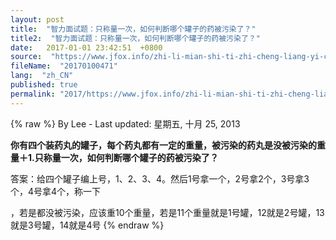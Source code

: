 ```yaml
---
layout: post
title:  "智力面试题：只称量一次，如何判断哪个罐子的药被污染了？"
title2:  "智力面试题：只称量一次，如何判断哪个罐子的药被污染了？"
date:   2017-01-01 23:42:51  +0800
source:  "https://www.jfox.info/zhi-li-mian-shi-ti-zhi-cheng-liang-yi-ci-ru-he-pan-duan-na-ge-guan-zi-de-yao-bei-wu-ran-le.html"
fileName:  "20170100471"
lang:  "zh_CN"
published: true
permalink: "2017/https://www.jfox.info/zhi-li-mian-shi-ti-zhi-cheng-liang-yi-ci-ru-he-pan-duan-na-ge-guan-zi-de-yao-bei-wu-ran-le.html"
---
```

{% raw %}
By Lee - Last updated: 星期五, 十月 25, 2013

**你有四个装药丸的罐子，每个药丸都有一定的重量，被污染的药丸是没被污染的重量＋1.只称量一次，如何判断哪个罐子的药被污染了？**

答案：给四个罐子编上号，1、2、3、4。然后1号拿一个，2号拿2个，3号拿3个，4号拿4个，称一下

，若是都没被污染，应该重10个重量，若是11个重量就是1号罐，12就是2号罐，13就是3号罐，14就是4号
{% endraw %}
